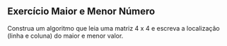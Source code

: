 ## Exercício Maior e Menor Número
Construa um algoritmo que leia uma matriz 4 x 4 e escreva a localização (linha e coluna) do maior e menor valor.